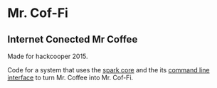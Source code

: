 Mr. Cof-Fi
==========

## Internet Conected Mr Coffee

Made for hackcooper 2015.

Code for a system that uses the [spark core][sparkcore] and the its [command
line interface][spark-cli] to turn Mr. Coffee into Mr. Cof-Fi.

[sparkcore]:spark.io/build
[spark-cli]:http://docs.spark.io/cli/
